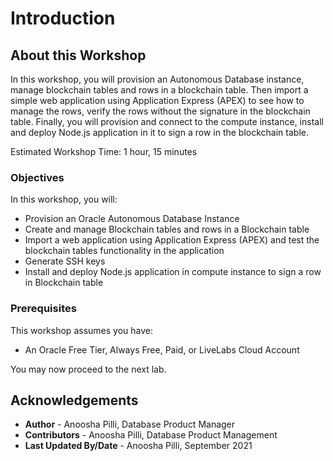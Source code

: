 # Introduction

## About this Workshop

In this workshop, you will provision an Autonomous Database instance, manage blockchain tables and rows in a blockchain table. Then import a simple web application using Application Express (APEX) to see how to manage the rows, verify the rows without the signature in the blockchain table. Finally, you will provision and connect to the compute instance, install and deploy Node.js application in it to sign a row in the blockchain table.

Estimated Workshop Time: 1 hour, 15 minutes

### Objectives

In this workshop, you will:

* Provision an Oracle Autonomous Database Instance
* Create and manage Blockchain tables and rows in a Blockchain table
* Import a web application using Application Express (APEX) and test the blockchain tables functionality in the application
* Generate SSH keys
* Install and deploy Node.js application in compute instance to sign a row in Blockchain table

### Prerequisites

This workshop assumes you have:

* An Oracle Free Tier, Always Free, Paid, or LiveLabs Cloud Account

You may now proceed to the next lab.

## Acknowledgements

* **Author** - Anoosha Pilli, Database Product Manager
* **Contributors** -  Anoosha Pilli, Database Product Management
* **Last Updated By/Date** - Anoosha Pilli, September 2021